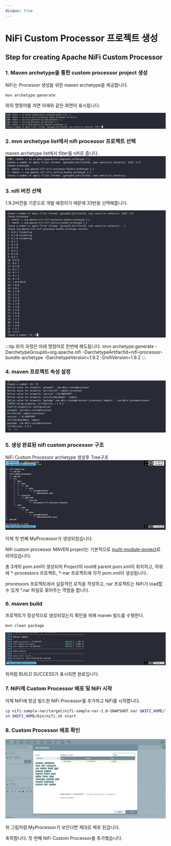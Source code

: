```yaml
---
disqus: true
---
```


# NiFi Custom Processor 프로젝트 생성

## Step for creating Apache NiFi Custom Processor

### 1. Maven archetype을 통한 custom processor project 생성

NiFi는 Processor 생성을 위한 maven archetype을 제공합니다.

```bash{1}
mvn archetype:generate
```

위의 명령어를 치면 아래와 같은 화면이 표시됩니다.

![maven-archetype-generate](../images/maven-archetype-generate.png)

### 2. mvn archetype list에서 nifi processor 프로젝트 선택

maven archetype list에서 filter를 nifi로 줍니다.
![maven-archetype-generate-nifi](../images/maven-archetype-generate-nifi.png)

### 3. nifi 버전 선택

1.9.2버전을 기준으로 개발 예정이기 때문에 33번을 선택해줍니다.

![maven-archetype-generate-nifi-version](../images/maven-archetype-generate-nifi-version.png)

:::tip
위의 과정은 아래 명령어로 한번에 해도됩니다.
mvn archetype:generate -DarchetypeGroupId=org.apache.nifi -DarchetypeArtifactId=nifi-processor-bundle-archetype -DarchetypeVersion=1.9.2 -DnifiVersion=1.9.2
:::

### 4. maven 프로젝트 속성 설정

![maven-archetype-define](../images/maven-archetype-define.png)

### 5. 생성 완료된 nifi custom processor 구조

NiFi Custom Processor archetype 생성후 Tree구조
![nifi-custom-processor-tree](../images/nifi-custom-processor-tree.png)

이제 첫 번째 MyProcessor가 생성되었습니다.

Nifi custom processor MAVEN project는 기본적으로 [multi-module-project](https://maven.apache.org/guides/mini/guide-multiple-modules.html)로 되어있습니다.

총 3개의 pom.xml이 생성되어 Project의 root에 parent pom.xml이 위치하고, 하위에 \*-processors 프로젝트, \*-nar 프로젝트에 각각 pom.xml이 생성됩니다..

processors 프로젝트에서 실질적인 로직을 작성하고, nar 프로젝트는 NiFi가 load할 수 있게 \*.nar 파일로 묶어주는 역할을 합니다.

### 6. maven build

프로젝트가 정상적으로 생성되었는지 확인을 위해 maven 빌드를 수행한다.

```bash{1}
mvn clean package
```

![maven-build-success](../images/maven-build-success.png)

위처럼 BUILD SUCCESS가 표시되면 완료입니다.

### 7. NiFi에 Custom Processor 배포 및 NiFi 시작

이제 NiFi에 방금 빌드한 NiFi Processor를 추가하고 NiFi를 시작합니다.

```bash
cp nifi-sample-nar/target/nifi-sample-nar-1.0-SNAPSHOT.nar $NIFI_HOME/lib
sh $NIFI_HOME/bin/nifi.sh start
```

### 8. Custom Processor 배포 확인

![nifi-myprocessor-add](../images/nifi-myprocessor-add.png)

위 그림처럼 MyProcessor가 보인다면 제대로 배포 된겁니다.

축하합니다. 첫 번째 NiFi Custom Processor를 추가했습니다.
